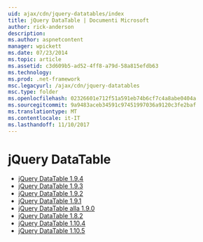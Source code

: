 ```yaml
---
uid: ajax/cdn/jquery-datatables/index
title: jQuery DataTable | Documenti Microsoft
author: rick-anderson
description: 
ms.author: aspnetcontent
manager: wpickett
ms.date: 07/23/2014
ms.topic: article
ms.assetid: c3d609b5-ad52-4ff8-a79d-58a815efdb63
ms.technology: 
ms.prod: .net-framework
msc.legacyurl: /ajax/cdn/jquery-datatables
msc.type: folder
ms.openlocfilehash: 02326601e712f51a591eb74b6cf7c4a8abe0404a
ms.sourcegitcommit: 9a9483aceb34591c97451997036a9120c3fe2baf
ms.translationtype: MT
ms.contentlocale: it-IT
ms.lasthandoff: 11/10/2017
---
```

<a name="jquery-datatables"></a>jQuery DataTable
====================
- [jQuery DataTable 1.9.4](cdnjquerydatatables194.md)
- [jQuery DataTable 1.9.3](cdnjquerydatatables193.md)
- [jQuery DataTable 1.9.2](cdnjquerydatatables192.md)
- [jQuery DataTable 1.9.1](cdnjquerydatatables191.md)
- [jQuery DataTable alla 1.9.0](cdnjquerydatatables190.md)
- [jQuery DataTable 1.8.2](cdnjquerydatatables182.md)
- [jQuery DataTable 1.10.4](cdnjquerydatatables104.md)
- [jQuery DataTable 1.10.5](cdnjquerydatatables105.md)
